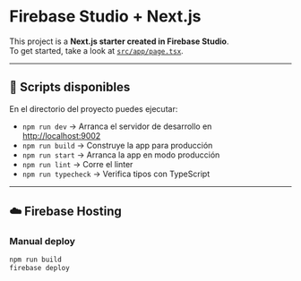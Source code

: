 # Firebase Studio + Next.js

This project is a **Next.js starter created in Firebase Studio**.  
To get started, take a look at [`src/app/page.tsx`](src/app/page.tsx).  

---

## 🚀 Scripts disponibles

En el directorio del proyecto puedes ejecutar:

- `npm run dev` → Arranca el servidor de desarrollo en [http://localhost:9002](http://localhost:9002)  
- `npm run build` → Construye la app para producción  
- `npm run start` → Arranca la app en modo producción  
- `npm run lint` → Corre el linter  
- `npm run typecheck` → Verifica tipos con TypeScript  

---

## ☁️ Firebase Hosting

### Manual deploy
```bash
npm run build
firebase deploy


